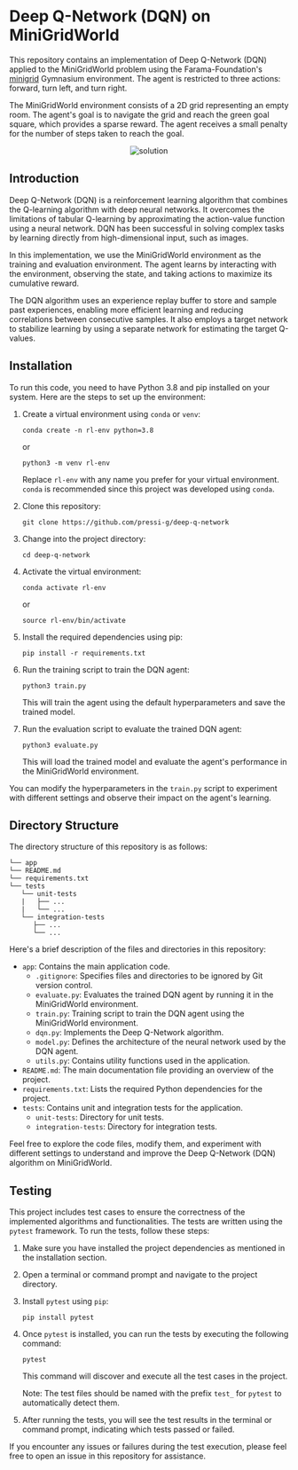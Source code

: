 # Deep Q-Network (DQN) on MiniGridWorld

This repository contains an implementation of Deep Q-Network (DQN) applied to the MiniGridWorld problem using the Farama-Foundation's [minigrid](https://github.com/Farama-Foundation/Minigrid) Gymnasium environment. The agent is restricted to three actions: forward, turn left, and turn right.

The MiniGridWorld environment consists of a 2D grid representing an empty room. The agent's goal is to navigate the grid and reach the green goal square, which provides a sparse reward. The agent receives a small penalty for the number of steps taken to reach the goal.

<div style="display: flex; justify-content: center;">
  <img src="app/optimal_policies_render.gif" alt="solution">
</div>

## Introduction

Deep Q-Network (DQN) is a reinforcement learning algorithm that combines the Q-learning algorithm with deep neural networks. It overcomes the limitations of tabular Q-learning by approximating the action-value function using a neural network. DQN has been successful in solving complex tasks by learning directly from high-dimensional input, such as images.

In this implementation, we use the MiniGridWorld environment as the training and evaluation environment. The agent learns by interacting with the environment, observing the state, and taking actions to maximize its cumulative reward.

The DQN algorithm uses an experience replay buffer to store and sample past experiences, enabling more efficient learning and reducing correlations between consecutive samples. It also employs a target network to stabilize learning by using a separate network for estimating the target Q-values.

## Installation

To run this code, you need to have Python 3.8 and pip installed on your system. Here are the steps to set up the environment:

1. Create a virtual environment using `conda` or `venv`:

   ```shell
   conda create -n rl-env python=3.8
   ```

   or

   ```shell
   python3 -m venv rl-env
   ```

   Replace `rl-env` with any name you prefer for your virtual environment. `conda` is recommended since this project was developed using `conda`.

2. Clone this repository:

   ```
   git clone https://github.com/pressi-g/deep-q-network
   ```

3. Change into the project directory:

   ```
   cd deep-q-network
   ```

4. Activate the virtual environment:

   ```shell
   conda activate rl-env
   ```

   or

   ```shell
   source rl-env/bin/activate
   ```

5. Install the required dependencies using pip:

   ```
   pip install -r requirements.txt
   ```

6. Run the training script to train the DQN agent:

   ```
   python3 train.py
   ```

   This will train the agent using the default hyperparameters and save the trained model.

7. Run the evaluation script to evaluate the trained DQN agent:

   ```
   python3 evaluate.py
   ```

   This will load the trained model and evaluate the agent's performance in the MiniGridWorld environment.

You can modify the hyperparameters in the `train.py` script to experiment with different settings and observe their impact on the agent's learning.

## Directory Structure

The directory structure of this repository is as follows:

```
└── app
└── README.md
└── requirements.txt
└── tests
   └── unit-tests
   |   ├── ...
   |   └── ...
   └── integration-tests
      ├── ...
      └── ...
```

Here's a brief description of the files and directories in this repository:

- `app`: Contains the main application code.
  - `.gitignore`: Specifies files and directories to be ignored by Git version control.
  - `evaluate.py`: Evaluates the trained DQN agent by running it in the MiniGridWorld environment.
  - `train.py`: Training script to train the DQN agent using the MiniGridWorld environment.
  - `dqn.py`: Implements the Deep Q-Network algorithm.
  - `model.py`: Defines the architecture of the neural network used by the DQN agent.
  - `utils.py`: Contains utility functions used in the application.
- `README.md`: The main documentation file providing an overview of the project.
- `requirements.txt`: Lists the required Python dependencies for the project.
- `tests`: Contains unit and integration tests for the application.
  - `unit-tests`: Directory for unit tests.
  - `integration-tests`: Directory for integration tests.

Feel free to explore the code files, modify them, and experiment with different settings to understand and improve the Deep Q-Network (DQN) algorithm on MiniGridWorld.

## Testing

This project includes test cases to ensure the correctness of the implemented algorithms and functionalities. The tests are written using the `pytest` framework. To run the tests, follow these steps:

1. Make sure you have installed the project dependencies as mentioned in the installation section.

2. Open a terminal or command prompt and navigate to the project directory.

3. Install `pytest` using `pip`:

   ```shell
   pip install pytest
   ```

4. Once `pytest` is installed, you can run the tests by executing the following command:

   ```shell
   pytest
   ```

   This command will discover and execute all the test cases in the project.

   Note: The test files should be named with the prefix `test_` for `pytest` to automatically detect them.

5. After running the tests, you will see the test results in the terminal or command prompt, indicating which tests passed or failed.

If you encounter any issues or failures during the test execution, please feel free to open an issue in this repository for assistance.